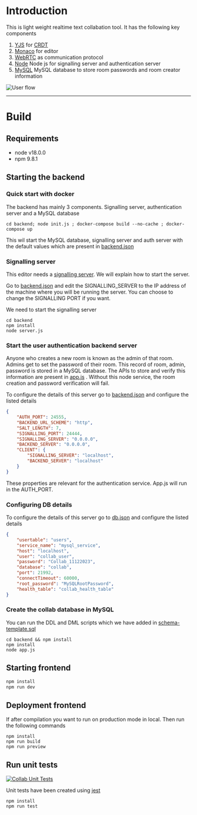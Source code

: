 # Introduction

This is light weight realtime text collabation tool. It has the following key components

1. [YJS](https://docs.yjs.dev/) for [CRDT](https://en.wikipedia.org/wiki/Conflict-free_replicated_data_type)
2. [Monaco](https://microsoft.github.io/monaco-editor/) for editor
3. [WebRTC](https://webrtc.org/) as communication protocol
4. [Node](https://nodejs.org/en) Node js for signalling server and authentication server
5. [MySQL](https://www.mysql.com/) MySQL database to store room passwords and room creator information

![User flow](/screenshots/BasicCollabUserFlow.gif)

----

# Build 
## Requirements

- node v18.0.0
- npm 9.8.1

## Starting the backend

### Quick start with docker

The backend has mainly 3 components. Signalling server, authentication server and a  MySQL database

`cd backend; node init.js ; docker-compose build --no-cache ; docker-compose up`

This wil start the MySQL database, signalling server and auth server with the default values which are present in [backend.json](/backend/backend.json)

### Signalling server

This editor needs a [signalling server](https://www.wowza.com/blog/webrtc-signaling-servers). We will explain how to start the server.

Go to [backend.json](/backend/backend.json) and edit the SIGNALLING_SERVER to the IP address of the machine where you will be running the server. You can choose to change the SIGNALLING PORT if you want.

We need to start the signalling server

```
cd backend
npm install
node server.js
```

### Start the user authentication backend server

Anyone who creates a new room is known as the admin of that room. Admins get to set the password of their room. This record of room, admin, password is stored in a MySQL database. The APIs to store and verify this information are present in [app.js](/backend/app.js) . Without this node service, the room creation and password verification will fail. 

To configure the details of this server go to [backend.json](/backend/backend.json) and configure the listed details

```json
{
    "AUTH_PORT": 24555,
    "BACKEND_URL_SCHEME": "http",
    "SALT_LENGTH": 7,
    "SIGNALLING_PORT": 24444,
    "SIGNALLING_SERVER": "0.0.0.0",
    "BACKEND_SERVER": "0.0.0.0", 
    "CLIENT": {
        "SIGNALLING_SERVER": "localhost",
        "BACKEND_SERVER": "localhost" 
    }
}

```

These properties are relevant for the authentication service. App.js will run in the AUTH_PORT.

### Configuring DB details

To configure the details of this server go to [db.json](/backend/db.json) and configure the listed details

```json
{
    "usertable": "users",
    "service_name": "mysql_service",
    "host": "localhost",
    "user": "collab_user",
    "password": "Collab_11122023",
    "database": "collab",
    "port": 21992,
    "connectTimeout": 60000,
    "root_password": "MySQLRootPassword",
    "health_table": "collab_health_table"
}
```

### Create the collab database in MySQL

You can run the DDL and DML scripts which we have added in [schema-template.sql](/backend/schema-template.sql)

```
cd backend && npm install
npm install
node app.js
```

## Starting frontend
```bash
npm install
npm run dev
```
## Deployment frontend
If after compilation you want to run on production mode in local. Then run the following commands

```
npm install
npm run build
npm run preview
```

## Run unit tests

[![Collab Unit Tests](https://github.com/majumdartanmay/collab/actions/workflows/UnitTests.yml/badge.svg?branch=feature%2F1-add-password-protection-in-individual-rooms)](https://github.com/majumdartanmay/collab/actions/workflows/UnitTests.yml)

Unit tests have been created using [jest](https://jestjs.io/docs/tutorial-react)

```
npm install
npm run test
```
